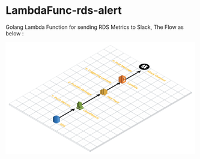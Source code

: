 # LambdaFunc-rds-alert
Golang Lambda Function for sending RDS Metrics to Slack, The Flow as below :

<img src="https://github.com/AlyRagab/LambdaFunc-rds-alert/blob/main/slack.png" />